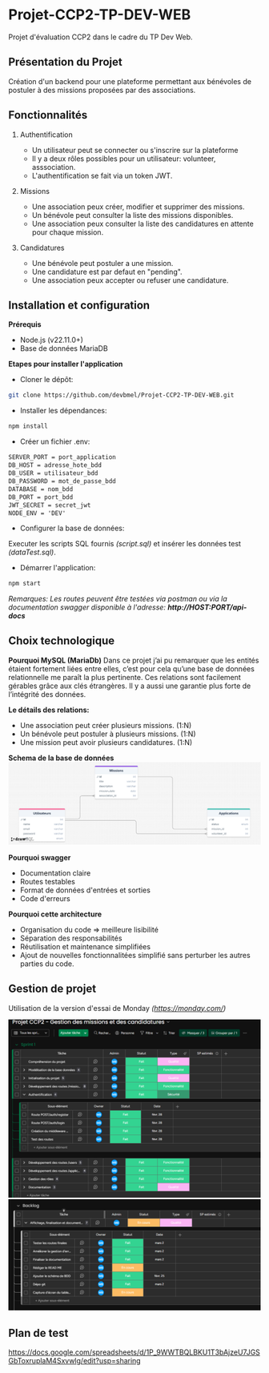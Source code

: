 # Projet-CCP2-TP-DEV-WEB

Projet d'évaluation CCP2 dans le cadre du TP Dev Web.

## Présentation du Projet

Création d'un backend pour une plateforme permettant aux bénévoles de postuler à des missions proposées par des associations.

## Fonctionnalités

1. Authentification

   - Un utilisateur peut se connecter ou s'inscrire sur la plateforme
   - Il y a deux rôles possibles pour un utilisateur: volunteer, asssociation.
   - L'authentification se fait via un token JWT.

2. Missions

   - Une association peux créer, modifier et supprimer des missions.
   - Un bénévole peut consulter la liste des missions disponibles.
   - Une association peux consulter la liste des candidatures en attente pour chaque mission.

3. Candidatures
   - Une bénévole peut postuler a une mission.
   - Une candidature est par defaut en "pending".
   - Une association peux accepter ou refuser une candidature.

## Installation et configuration

**Prérequis**

- Node.js (v22.11.0+)
- Base de données MariaDB

**Etapes pour installer l'application**

- Cloner le dépôt:

```bash
git clone https://github.com/devbmel/Projet-CCP2-TP-DEV-WEB.git
```

- Installer les dépendances:

```bash
npm install
```

- Créer un fichier .env:

```
SERVER_PORT = port_application
DB_HOST = adresse_hote_bdd
DB_USER = utilisateur_bdd
DB_PASSWORD = mot_de_passe_bdd
DATABASE = nom_bdd
DB_PORT = port_bdd
JWT_SECRET = secret_jwt
NODE_ENV = 'DEV'
```

- Configurer la base de données:

Executer les scripts SQL fournis _(script.sql)_ et insérer les données test _(dataTest.sql)_.

- Démarrer l'application:

```bash
npm start
```

_Remarques: Les routes peuvent être testées via postman ou via la documentation swagger disponible à l'adresse: **http://HOST:PORT/api-docs**_

## Choix technologique

**Pourquoi MySQL (MariaDb)**
Dans ce projet j’ai pu remarquer que les entités étaient fortement liées entre elles,
c’est pour cela qu’une base de données relationnelle me paraît la plus pertinente.
Ces relations sont facilement gérables grâce aux clés étrangères.
Il y a aussi une garantie plus forte de l’intégrité des données.

**Le détails des relations:**

- Une association peut créer plusieurs missions. (1:N)
- Un bénévole peut postuler à plusieurs missions. (1:N)
- Une mission peut avoir plusieurs candidatures. (1:N)

**Schema de la base de données**
![Schema de la base de données](./docs/Schema-BDD.png "Schema de la base de données")

**Pourquoi swagger**

- Documentation claire
- Routes testables
- Format de données d'entrées et sorties
- Code d'erreurs

**Pourquoi cette architecture**

- Organisation du code => meilleure lisibilité
- Séparation des responsabilités
- Réutilisation et maintenance simplifiées
- Ajout de nouvelles fonctionnalitées simplifié sans perturber les autres parties du code.

## Gestion de projet

Utilisation de la version d'essai de Monday _(https://monday.com/)_

![Gestion de projet 1](./docs/GestionProjet1.png "Gestion de projet 1")
![Gestion de projet 2](./docs/GestionProjet2.png "Gestion de projet 2")

## Plan de test

https://docs.google.com/spreadsheets/d/1P_9WWTBQLBKU1T3bAjzeU7JGSGbToxruplaM4Sxvwlg/edit?usp=sharing
